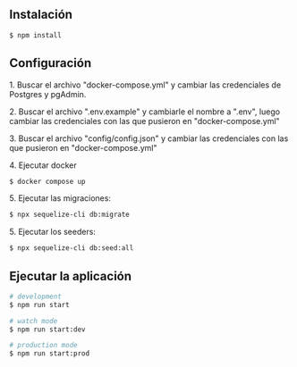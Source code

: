 ## Instalación

```bash
$ npm install
```

## Configuración
<p>
1. Buscar el archivo "docker-compose.yml" y cambiar las credenciales de Postgres y pgAdmin.
</p>

<p>
2. Buscar el archivo ".env.example" y cambiarle el nombre a ".env", luego cambiar las credenciales con las que pusieron en "docker-compose.yml"
</p>

<p>
3. Buscar el archivo "config/config.json" y cambiar las credenciales con las que pusieron en "docker-compose.yml"
</p>

<p>
4. Ejecutar docker
</p>

```bash
$ docker compose up
```

<p>
5. Ejecutar las migraciones:
</p>

```bash
$ npx sequelize-cli db:migrate
```

<p>
5. Ejecutar los seeders:
</p>

```bash
$ npx sequelize-cli db:seed:all
```

## Ejecutar la aplicación

```bash
# development
$ npm run start

# watch mode
$ npm run start:dev

# production mode
$ npm run start:prod
```

